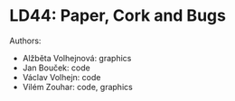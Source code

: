# LD44: Paper, Cork and Bugs

Authors:

- Alžběta Volhejnová: graphics
- Jan Bouček: code
- Václav Volhejn: code
- Vilém Zouhar: code, graphics
